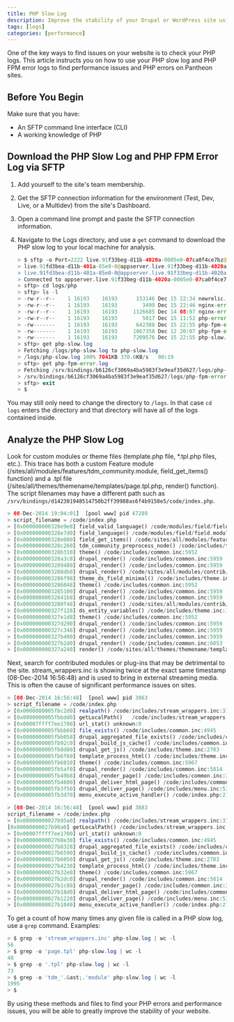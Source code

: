```yaml
---
title: PHP Slow Log
description: Improve the stability of your Drupal or WordPress site using PHP Slow Log and PHP FPM Error Log to identify serious performance issues.
tags: [logs]
categories: [performance]
---
```

One of the key ways to find issues on your website is to check your PHP logs. This article instructs you on how to use your PHP slow log and PHP FPM error logs to find performance issues and PHP errors on Pantheon sites.

## Before You Begin

Make sure that you have:

- An SFTP command line interface (CLI)
- A working knowledge of PHP

## Download the PHP Slow Log and PHP FPM Error Log via SFTP

1.  Add yourself to the site's team membership.
2.  Get the SFTP connection information for the environment (Test, Dev, Live, or a Multidev) from the site's Dashboard.
3.  Open a command line prompt and paste the SFTP connection information.
4.  Navigate to the Logs directory, and use a `get` command to download the PHP slow log to your local machine for analysis.

    ```php
    > $ sftp -o Port=2222 live.91f33beg-d11b-4020a-0005e0-07ca0f4ce7bz@appserver.live.91f33beg-d11b-4020a-0005e0-07ca0f4ce7bz.drush.in
    > live.91fd3bea-d11b-401a-85e0-0@appserver.live.91f33beg-d11b-4020a-0005e0-07ca0f4ce7bz.drush.in's password:
    > live.91fd3bea-d11b-401a-85e0-0@appserver.live.91f33beg-d11b-4020a-0005e0-07ca0f4ce7bz.drush.in's password:
    > Connected to appserver.live.91f33beg-d11b-4020a-0005e0-07ca0f4ce7bz.drush.in.
    > sftp> cd logs/php
    > sftp> ls -l
    > -rw-r--r--    1 16193    16193      153146 Dec 15 22:34 newrelic.log
    > -rw-r--r--    1 16193    16193        3499 Dec 15 22:46 nginx-error.log
    > -rw-r--r--    1 16193    16193     1126685 Dec 14 08:07 nginx-error.log-20141214
    > -rw-r--r--    1 16193    16193        5017 Dec 15 11:52 php-error.log
    > -rw-------    1 16193    16193      642388 Dec 15 22:55 php-fpm-error.log
    > -rw-------    1 16193    16193     1067358 Dec 12 20:07 php-fpm-error.log-20141212
    > -rw-------    1 16193    16193     7209576 Dec 15 22:55 php-slow.log
    > sftp> get php-slow.log
    > Fetching /logs/php-slow.log to php-slow.log
    > /logs/php-slow.log 100% 7041KB 370.6KB/s   00:19
    > sftp> get php-fpm-error.log
    > Fetching /srv/bindings/b6126cf3069a4ba5983f3e9eaf35d627/logs/php-fpm-error.log to php-fpm-error.log
    > /srv/bindings/b6126cf3069a4ba5983f3e9eaf35d627/logs/php-fpm-error.log                                                                              100%  717KB 238.9KB/s   00:03
    > sftp> exit
    > $
    ```

You may still only need to change the directory to `/logs`. In that case `cd logs` enters the directory and that directory will have all of the logs contained inside.

## Analyze the PHP Slow Log

Look for custom modules or theme files (template.php file, &ast;.tpl.php files, etc.). This trace has both a custom Feature module (/sites/all/modules/features/tdm_community.module, field_get_items() function) and a .tpl file (/sites/all/themes/themename/templates/page.tpl.php, render() function). The script filenames may have a different path such as `/srv/bindings/d142301948514750b2ff39988as6f4b9158e5/code/index.php`.

```php
> 08-Dec-2014 19:04:01]  [pool www] pid 47289
> script_filename = /code/index.php
> [0x000000000328e9e8] field_valid_language() /code/modules/field/field.multilingual.inc:269
> [0x000000000328e7d0] field_language() /code/modules/field/field.module:925
> [0x000000000328e080] field_get_items() /code/sites/all/modules/features/tdm_community/tdm_community.module:19
> [0x000000000328c260] tdm_community_preprocess_node() /code/includes/theme.inc:1125
> [0x000000000328b310] theme() /code/includes/common.inc:5952
> [0x000000000328a3c8] drupal_render() /code/includes/common.inc:5959
> [0x0000000003289480] drupal_render() /code/includes/common.inc:5959
> [0x0000000003288db0] drupal_render() /code/sites/all/modules/contrib/ds/modules/ds_extras/ds_extras.module:717
> [0x0000000003286f98] theme_ds_field_minimal() /code/includes/theme.inc:1161
> [0x0000000003286048] theme() /code/includes/common.inc:5952
> [0x0000000003285100] drupal_render() /code/includes/common.inc:5959
> [0x00000000032841b8] drupal_render() /code/includes/common.inc:5959
> [0x0000000003280f48] drupal_render() /code/sites/all/modules/contrib/ds/ds.module:747
> [0x000000000327f128] ds_entity_variables() /code/includes/theme.inc:1125
> [0x000000000327e1d8] theme() /code/includes/common.inc:5952
> [0x000000000327d290] drupal_render() /code/includes/common.inc:5959
> [0x000000000327c348] drupal_render() /code/includes/common.inc:5959
> [0x000000000327b400] drupal_render() /code/includes/common.inc:5959
> [0x000000000327b2d0] drupal_render() /code/includes/common.inc:6053
> [0x000000000327a240] render() /code/sites/all/themes/themename/templates/page.tpl.php:113
```
Next, search for contributed modules or plug-ins that may be detrimental to the site. stream_wrappers.inc is showing twice at the exact same timestamp (08-Dec-2014 16:56:48) and is used to bring in external streaming media. This is often the cause of significant performance issues on sites.

```php
> [08-Dec-2014 16:56:48]  [pool www] pid 3863
> script_filename = /code/index.php
> [0x0000000005fbc2d0] realpath() /code/includes/stream_wrappers.inc:377
> [0x0000000005fbbdd0] getLocalPath()   /code/includes/stream_wrappers.inc:695
> [0x00007ffff7ee1700] url_stat() unknown:0
> [0x0000000005fbbb60] file_exists() /code/includes/common.inc:4945
> [0x0000000005fbb058] drupal_aggregated_file_exists() /code/includes/common.inc:4994
> [0x0000000005fb92c0] drupal_build_js_cache() /code/includes/common.inc:4429
> [0x0000000005fb8d80] drupal_get_js() /code/includes/theme.inc:2703
> [0x0000000005fb6f60] template_process_html() /code/includes/theme.inc:1125
> [0x0000000005fb6010] theme() /code/includes/common.inc:5967
> [0x0000000005fb5af0] drupal_render() /code/includes/common.inc:5814
> [0x0000000005fb49b8] drupal_render_page() /code/includes/common.inc:2701
> [0x0000000005fb4600] drupal_deliver_html_page() /code/includes/common.inc:2589
> [0x0000000005fb3f50] drupal_deliver_page() /code/includes/menu.inc:532
> [0x0000000005fb3d70] menu_execute_active_handler() /code/index.php:21

> [08-Dec-2014 16:56:48]  [pool www] pid 3883
script_filename = /code/index.php
> [0x00000000027b95a0] realpath() /code/includes/stream_wrappers.inc:377
[0x00000000027b90a0] getLocalPath() /code/includes/stream_wrappers.inc:695
> [0x00007ffff7ee1700] url_stat() unknown:0
> [0x00000000027b8e30] file_exists() /code/includes/common.inc:4945
> [0x00000000027b8328] drupal_aggregated_file_exists() /code/includes/common.inc:4994
> [0x00000000027b6590] drupal_build_js_cache() /code/includes/common.inc:4429
> [0x00000000027b6050] drupal_get_js() /code/includes/theme.inc:2703
> [0x00000000027b4230] template_process_html() /code/includes/theme.inc:1125
> [0x00000000027b32e0] theme() /code/includes/common.inc:5967
> [0x00000000027b2dc0] drupal_render() /code/includes/common.inc:5814
> [0x00000000027b1c88] drupal_render_page() /code/includes/common.inc:2701
> [0x00000000027b18d0] drupal_deliver_html_page() /code/includes/common.inc:2589
> [0x00000000027b1220] drupal_deliver_page() /code/includes/menu.inc:532
> [0x00000000027b1040] menu_execute_active_handler() /code/index.php:21
```
To get a count of how many times any given file is called in a PHP slow log, use a `grep` command. Examples:

```php
> $ grep -o 'stream_wrappers.inc' php-slow.log | wc -l
56
> $ grep -o 'page.tpl' php-slow.log | wc -l
48
> $ grep -o '.tpl' php-slow.log | wc -l
73
> $ grep -o 'tdm_'.&ast;.'module' php-slow.log | wc -l
1995
> $
```

By using these methods and files to find your PHP errors and performance issues, you will be able to greatly improve the stability of your website.
